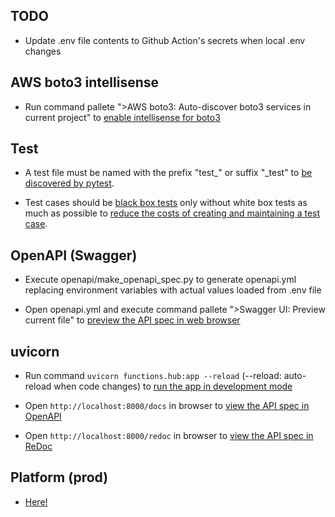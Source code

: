 ## TODO

- Update .env file contents to Github Action's secrets when local .env changes

## AWS boto3 intellisense

- Run command pallete ">AWS boto3: Auto-discover boto3 services in current project" to [enable intellisense for boto3](https://dev.classmethod.jp/articles/try-boto3-stubs/)

## Test

- A test file must be named with the prefix "test_" or suffix "_test" to [be discovered by pytest](https://www.tutorialspoint.com/pytest/pytest_identifying_test_files_and_functions.htm).

- Test cases should be [black box tests](https://shiftasia.com/ja/column/%E3%83%96%E3%83%A9%E3%83%83%E3%82%AF%E3%83%9C%E3%83%83%E3%82%AF%E3%82%B9%E3%83%86%E3%82%B9%E3%83%88%E3%81%A8%E3%81%AF/) only without white box tests as much as possible to [reduce the costs of creating and maintaining a test case](https://www.javatpoint.com/advantages-and-dsadvantages-of-black-box-testing).

## OpenAPI (Swagger)

- Execute openapi/make_openapi_spec.py to generate openapi.yml replacing environment variables with actual values loaded from .env file

- Open openapi.yml and execute command pallete ">Swagger UI: Preview current file" to [preview the API spec in web browser](https://marketplace.visualstudio.com/items?itemName=Arjun.swagger-viewer)

## uvicorn

- Run command `uvicorn functions.hub:app --reload` (--reload: auto-reload when code changes) to [run the app in development mode](https://fastapi.tiangolo.com/tutorial/first-steps/)

- Open `http://localhost:8000/docs` in browser to [view the API spec in OpenAPI](https://fastapi.tiangolo.com/tutorial/first-steps/#interactive-api-docs)

- Open `http://localhost:8000/redoc` in browser to [view the API spec in ReDoc](https://fastapi.tiangolo.com/tutorial/first-steps/#alternative-api-docs)

## Platform (prod)

- [Here!](http://terakoya-static-prod.s3-website-ap-northeast-1.amazonaws.com/)
